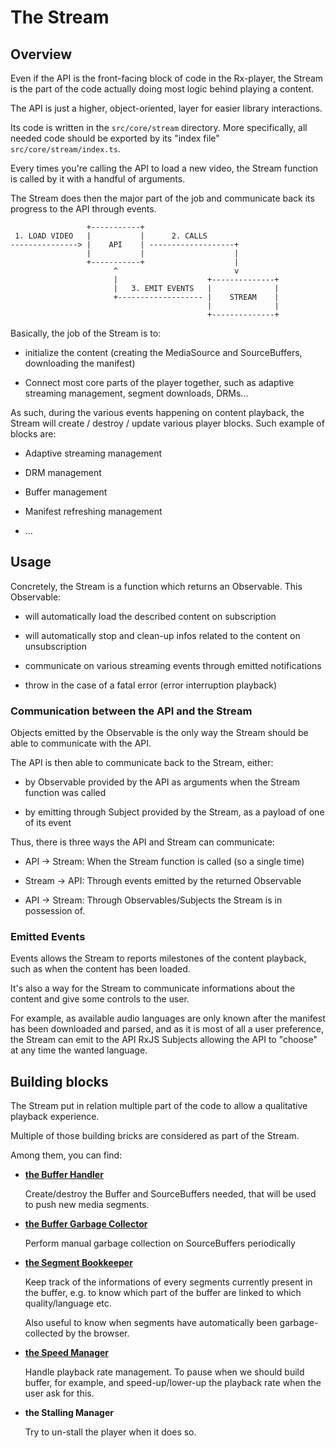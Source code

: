 # The Stream ###################################################################


## Overview ####################################################################

Even if the API is the front-facing block of code in the Rx-player, the Stream
is the part of the code actually doing most logic behind playing a content.

The API is just a higher, object-oriented, layer for easier library interactions.

Its code is written in the ``src/core/stream`` directory. More specifically,
all needed code should be exported by its "index file"
``src/core/stream/index.ts``.

Every times you're calling the API to load a new video, the Stream function is
called by it with a handful of arguments.

The Stream does then the major part of the job and communicate back its progress
to the API through events.

```
                 +-----------+
 1. LOAD VIDEO   |           |      2. CALLS
---------------> |    API    | -------------------+
                 |           |                    |
                 +-----------+                    |
                       ^                          v
                       |                    +--------------+
                       |   3. EMIT EVENTS   |              |
                       +------------------- |    STREAM    |
                                            |              |
                                            +--------------+
```

Basically, the job of the Stream is to:

  - initialize the content (creating the MediaSource and SourceBuffers,
    downloading the manifest)

  - Connect most core parts of the player together, such as adaptive
    streaming management, segment downloads, DRMs...

As such, during the various events happening on content playback, the Stream
will create / destroy / update various player blocks. Such example of blocks
are:

  - Adaptive streaming management

  - DRM management

  - Buffer management

  - Manifest refreshing management

  - ...



## Usage #######################################################################

Concretely, the Stream is a function which returns an Observable.
This Observable:

  - will automatically load the described content on subscription

  - will automatically stop and clean-up infos related to the content on
    unsubscription

  - communicate on various streaming events through emitted notifications

  - throw in the case of a fatal error (error interruption playback)


### Communication between the API and the Stream ###############################

Objects emitted by the Observable is the only way the Stream should be able to
communicate with the API.

The API is then able to communicate back to the Stream, either:

  - by Observable provided by the API as arguments when the Stream function was
    called

  - by emitting through Subject provided by the Stream, as a payload of one of
    its event

Thus, there is three ways the API and Stream can communicate:

  - API -> Stream: When the Stream function is called (so a single time)

  - Stream -> API: Through events emitted by the returned Observable

  - API -> Stream: Through Observables/Subjects the Stream is in possession of.


### Emitted Events #############################################################

Events allows the Stream to reports milestones of the content playback, such as
when the content has been loaded.

It's also a way for the Stream to communicate informations about the content and
give some controls to the user.

For example, as available audio languages are only known after the manifest has
been downloaded and parsed, and as it is most of all a user preference, the
Stream can emit to the API RxJS Subjects allowing the API to "choose" at any
time the wanted language.



## Building blocks #############################################################

The Stream put in relation multiple part of the code to allow a qualitative
playback experience.

Multiple of those building bricks are considered as part of the Stream.

Among them, you can find:

  - __[the Buffer Handler](./buffer_handler.md)__

    Create/destroy the Buffer and SourceBuffers needed, that will be used to
    push new media segments.


  - __[the Buffer Garbage Collector](./buffer_garbage_collector.md)__

    Perform manual garbage collection on SourceBuffers periodically


  - __[the Segment Bookkeeper](./segment_bookkeeper.md)__

    Keep track of the informations of every segments currently present in the
    buffer, e.g. to know which part of the buffer are linked to which
    quality/language etc.

    Also useful to know when segments have automatically been garbage-collected
    by the browser.


  - __[the Speed Manager](./speed_manager.md)__

    Handle playback rate management. To pause when we should build buffer, for
    example, and speed-up/lower-up the playback rate when the user ask for this.


  - __the Stalling Manager__

    Try to un-stall the player when it does so.
